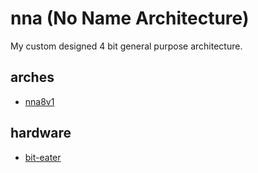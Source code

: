 # nna (No Name Architecture)
My custom designed 4 bit general purpose architecture.

## arches
- [nna8v1](spec/nna8v1.md)

## hardware
- [bit-eater](hw/biteater/README.md)
